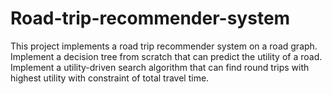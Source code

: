 # Road-trip-recommender-system
This project implements a road trip recommender system on a road graph. Implement a decision tree from scratch that can predict the utility of a road. Implement a utility-driven search algorithm that can find round trips with highest utility with constraint of total travel time.

